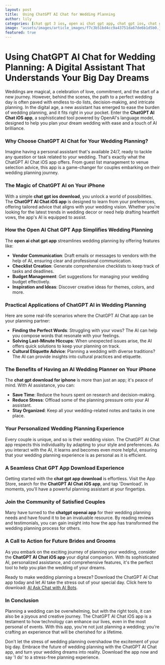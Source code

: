 ```yaml
---
layout: post
title:  Using ChatGPT AI Chat for Wedding Planning
author: lily
categories: [chat gpt 3 ios, open ai chat gpt app, chat gpt ios, chat gpt ios download, chat gpt download for iphone, chat gpt app download, chatgpt openai app]
image: "assets/images/article_images/f7c3b51bd4cc9a43751da67de6b1d5b0.jpg"
featured: true
---
```


# Using ChatGPT AI Chat for Wedding Planning: A Digital Assistant That Understands Your Big Day Dreams

Weddings are magical, a celebration of love, commitment, and the start of a new journey. However, behind the scenes, the path to a perfect wedding day is often paved with endless to-do lists, decision-making, and intricate planning. In the digital age, a new assistant has emerged to ease the burden of wedding planning, and it fits right in your pocket. Enter the **ChatGPT AI Chat iOS app**, a sophisticated tool powered by OpenAI's language model, designed to help you plan your dream wedding with ease and a touch of AI brilliance.

### Why Choose ChatGPT AI Chat for Your Wedding Planning?

Imagine having a personal assistant that's available 24/7, ready to tackle any question or task related to your wedding. That's exactly what the ChatGPT AI Chat iOS app offers. From guest list management to venue selection advice, this app is a game-changer for couples embarking on their wedding planning journey.

### The Magic of ChatGPT AI on Your iPhone

With a simple **chat gpt ios download**, you unlock a world of possibilities. The **ChatGPT AI Chat iOS app** is designed to learn from your preferences, offering tailored advice that aligns with your wedding vision. Whether you're looking for the latest trends in wedding decor or need help drafting heartfelt vows, the app's AI is equipped to assist.

### How the Open AI Chat GPT App Simplifies Wedding Planning

The **open ai chat gpt app** streamlines wedding planning by offering features like:

- **Vendor Communication**: Draft emails or messages to vendors with the help of AI, ensuring clear and professional communication.
- **Checklist Creation**: Generate comprehensive checklists to keep track of tasks and deadlines.
- **Budget Management**: Get suggestions for managing your wedding budget effectively.
- **Inspiration and Ideas**: Discover creative ideas for themes, colors, and more.

### Practical Applications of ChatGPT AI in Wedding Planning

Here are some real-life scenarios where the ChatGPT AI Chat app can be your planning partner:

- **Finding the Perfect Words**: Struggling with your vows? The AI can help you compose words that resonate with your feelings.
- **Solving Last-Minute Hiccups**: When unexpected issues arise, the AI offers quick solutions to keep your planning on track.
- **Cultural Etiquette Advice**: Planning a wedding with diverse traditions? The AI can provide insights into cultural practices and etiquette.

### The Benefits of Having an AI Wedding Planner on Your iPhone

The **chat gpt download for iphone** is more than just an app; it's peace of mind. With AI assistance, you can:

- **Save Time**: Reduce the hours spent on research and decision-making.
- **Reduce Stress**: Offload some of the planning pressure onto your AI assistant.
- **Stay Organized**: Keep all your wedding-related notes and tasks in one place.

### Your Personalized Wedding Planning Experience

Every couple is unique, and so is their wedding vision. The ChatGPT AI Chat app respects this individuality by adapting to your style and preferences. As you interact with the AI, it learns and becomes even more helpful, ensuring that your wedding planning experience is as personal as it is efficient.

### A Seamless Chat GPT App Download Experience

Getting started with the **chat gpt app download** is effortless. Visit the App Store, search for the **ChatGPT AI Chat iOS app**, and tap 'Download'. In moments, you'll have a powerful planning assistant at your fingertips.

### Join the Community of Satisfied Couples

Many have turned to the **chatgpt openai app** for their wedding planning needs and have found it to be an invaluable resource. By reading reviews and testimonials, you can gain insight into how the app has transformed the wedding planning process for others.

### A Call to Action for Future Brides and Grooms

As you embark on the exciting journey of planning your wedding, consider the **ChatGPT AI Chat iOS app** your digital companion. With its sophisticated AI, personalized assistance, and comprehensive features, it's the perfect tool to help you plan the wedding of your dreams.

Ready to make wedding planning a breeze? Download the ChatGPT AI Chat app today and let AI take the stress out of your special day. Click here to download: [AI Ask Chat with AI Bots](https://apps.apple.com/us/app/ai-ask-chat-with-ai-bots/id6472484891).

### In Conclusion

Planning a wedding can be overwhelming, but with the right tools, it can also be a joyous and creative journey. The ChatGPT AI Chat iOS app is a testament to how technology can enhance our lives, even in the most personal of events. With this app, you're not just planning a wedding; you're crafting an experience that will be cherished for a lifetime.

Don't let the stress of wedding planning overshadow the excitement of your big day. Embrace the future of wedding planning with the ChatGPT AI Chat app, and turn your wedding dreams into reality. Download the app now and say 'I do' to a stress-free planning experience.